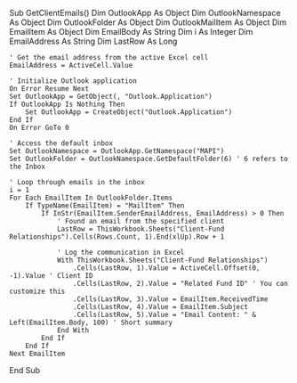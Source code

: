 Sub GetClientEmails()
    Dim OutlookApp As Object
    Dim OutlookNamespace As Object
    Dim OutlookFolder As Object
    Dim OutlookMailItem As Object
    Dim EmailItem As Object
    Dim EmailBody As String
    Dim i As Integer
    Dim EmailAddress As String
    Dim LastRow As Long
    
    ' Get the email address from the active Excel cell
    EmailAddress = ActiveCell.Value
    
    ' Initialize Outlook application
    On Error Resume Next
    Set OutlookApp = GetObject(, "Outlook.Application")
    If OutlookApp Is Nothing Then
        Set OutlookApp = CreateObject("Outlook.Application")
    End If
    On Error GoTo 0
    
    ' Access the default inbox
    Set OutlookNamespace = OutlookApp.GetNamespace("MAPI")
    Set OutlookFolder = OutlookNamespace.GetDefaultFolder(6) ' 6 refers to the Inbox
    
    ' Loop through emails in the inbox
    i = 1
    For Each EmailItem In OutlookFolder.Items
        If TypeName(EmailItem) = "MailItem" Then
            If InStr(EmailItem.SenderEmailAddress, EmailAddress) > 0 Then
                ' Found an email from the specified client
                LastRow = ThisWorkbook.Sheets("Client-Fund Relationships").Cells(Rows.Count, 1).End(xlUp).Row + 1
                
                ' Log the communication in Excel
                With ThisWorkbook.Sheets("Client-Fund Relationships")
                    .Cells(LastRow, 1).Value = ActiveCell.Offset(0, -1).Value ' Client ID
                    .Cells(LastRow, 2).Value = "Related Fund ID" ' You can customize this
                    .Cells(LastRow, 3).Value = EmailItem.ReceivedTime
                    .Cells(LastRow, 4).Value = EmailItem.Subject
                    .Cells(LastRow, 5).Value = "Email Content: " & Left(EmailItem.Body, 100) ' Short summary
                End With
            End If
        End If
    Next EmailItem
End Sub

